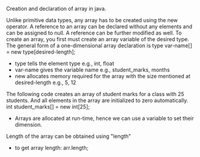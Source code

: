 Creation and declaration of array in java.

Unlike primitive data types, any array has to be created using the new operator. A reference to an array can be declared without any elements and can be assigned to null. A reference can be further modified as well.
To create an array, you first must create an array variable of the desired type. The general form of a one-dimensional array declaration is
type var-name[] = new type[desired-length];

- type tells the element type e.g., int, float
- var-name gives the variable name e.g., student_marks, months
- new allocates memory required for the array with the size mentioned at desired-length e.g., 5, 12

The following code creates an array of student marks for a class with 25 students. And all elements in the array are initialized to zero automatically.
int student_marks[] = new int[25];
 - Arrays are allocated at run-time, hence we can use a variable to set their dimension.

Length of the array can be obtained using "length" 
 - to get array length: arr.length;

 